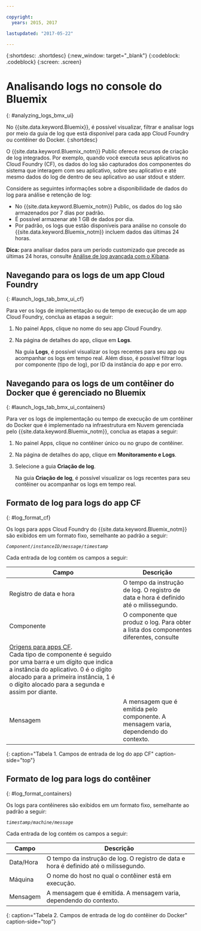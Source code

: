 ```yaml
---

copyright:
  years: 2015, 2017

lastupdated: "2017-05-22"

---
```



{:shortdesc: .shortdesc}
{:new_window: target="_blank"}
{:codeblock: .codeblock}
{:screen: .screen}

# Analisando logs no console do Bluemix
{: #analyzing_logs_bmx_ui}

No {{site.data.keyword.Bluemix}}, é possível visualizar, filtrar e analisar logs por meio da
guia de log que está disponível para cada app Cloud Foundry ou contêiner do Docker.
{:shortdesc}

O {{site.data.keyword.Bluemix_notm}} Public oferece recursos de criação de log integrados. Por exemplo, quando você executa seus aplicativos no Cloud Foundry (CF), os dados do log são capturados dos
componentes do sistema que interagem com seu aplicativo, sobre seu aplicativo e até mesmo dados do log de
dentro de seu aplicativo ao usar stdout e stderr.

Considere as seguintes informações sobre a disponibilidade de dados do log para análise e retenção de
log:

* No {{site.data.keyword.Bluemix_notm}} Public, os dados do log são armazenados por 7 dias por
padrão. 
* É possível armazenar até 1 GB de dados por dia. 
* Por padrão, os logs que estão disponíveis para análise no
console do {{site.data.keyword.Bluemix_notm}}
incluem dados das últimas 24 horas.

**Dica:** para analisar dados para um período customizado que precede as últimas 24
horas, consulte [Análise de log avançada com
o Kibana](kibana4/logging_analyzing_logs_Kibana.html#analyzing_logs_Kibana). 

##  Navegando para os logs de um app Cloud Foundry
{: #launch_logs_tab_bmx_ui_cf}

Para ver os logs de implementação ou de tempo de execução de um app Cloud Foundry, conclua as
etapas a seguir:

1. No painel Apps, clique no nome do seu app Cloud Foundry. 
    
2. Na página de detalhes do app, clique em **Logs**.
    
    Na guia **Logs**, é possível visualizar os logs recentes para seu app ou
acompanhar os logs em tempo real. Além disso, é possível filtrar logs por componente (tipo de log), por ID da instância do app e por erro.
    

##  Navegando para os logs de um contêiner do Docker que é gerenciado no Bluemix
{: #launch_logs_tab_bmx_ui_containers}

Para ver os logs de implementação ou tempo de execução de um contêiner do Docker que é implementado na infraestrutura em Nuvem gerenciada pelo {{site.data.keyword.Bluemix_notm}}, conclua as etapas a seguir:

1. No painel Apps, clique no contêiner único ou no grupo de contêiner. 
    
2. Na página de detalhes do app, clique em **Monitoramento e Logs**.

3. Selecione a guia **Criação de log**.
    
    Na guia **Criação de log**, é possível visualizar os logs recentes para
seu contêiner ou acompanhar os logs em tempo real. 

## Formato de log para logs do app CF
{: #log_format_cf}

Os logs para apps Cloud Foundry do {{site.data.keyword.Bluemix_notm}} são exibidos em um formato
fixo, semelhante ao padrão a seguir:

<code><var class="keyword varname">Component</var>/<var class="keyword varname">instanceID</var>/<var class="keyword varname">message</var>/<var class="keyword varname">timestamp</var></code>

Cada entrada de log contém os campos a seguir:

| Campo | Descrição |
|-------|-------------|
| Registro de data e hora | O tempo da instrução de log. O registro de data e hora é definido até o milissegundo. |
| Componente | O componente que produz o log. Para obter a lista dos componentes diferentes, consulte
[Origens para apps CF](cfapps/logging_cf_apps.html#logging_bluemix_cf_apps_log_sources). <br> Cada tipo de componente é seguido por uma barra e um dígito que indica a instância do aplicativo. 0 é o dígito alocado para a primeira instância, 1 é o dígito alocado para a segunda e assim por diante. |
| Mensagem | A mensagem que é emitida pelo componente. A mensagem varia, dependendo do contexto. |
{: caption="Tabela 1. Campos de entrada de log do app CF" caption-side="top"}


## Formato de log para logs do contêiner
{: #log_format_containers}

Os logs para contêineres são exibidos em um formato fixo, semelhante ao padrão a seguir:

<code><var class="keyword varname">timestamp</var>/<var class="keyword varname">machine</var>/<var class="keyword varname">message</var>  </code>

Cada entrada de log contém os campos a seguir:

| Campo | Descrição |
|-------|-------------|
| Data/Hora | O tempo da instrução de log. O registro de data e hora é definido até o milissegundo. |
| Máquina | O nome do host no qual o contêiner está em execução. |
| Mensagem | A mensagem que é emitida. A mensagem varia, dependendo do contexto. |
{: caption="Tabela 2. Campos de entrada de log do contêiner do Docker" caption-side="top"}

